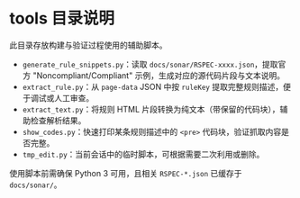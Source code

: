 ﻿# tools 目录说明

此目录存放构建与验证过程使用的辅助脚本。

- `generate_rule_snippets.py`：读取 `docs/sonar/RSPEC-xxxx.json`，提取官方 "Noncompliant/Compliant" 示例，生成对应的源代码片段与文本说明。
- `extract_rule.py`：从 `page-data` JSON 中按 `ruleKey` 提取完整规则描述，便于调试或人工审查。
- `extract_text.py`：将规则 HTML 片段转换为纯文本（带保留的代码块），辅助检查解析结果。
- `show_codes.py`：快速打印某条规则描述中的 `<pre>` 代码块，验证抓取内容是否完整。
- `tmp_edit.py`：当前会话中的临时脚本，可根据需要二次利用或删除。

使用脚本前需确保 Python 3 可用，且相关 `RSPEC-*.json` 已缓存于 `docs/sonar/`。
